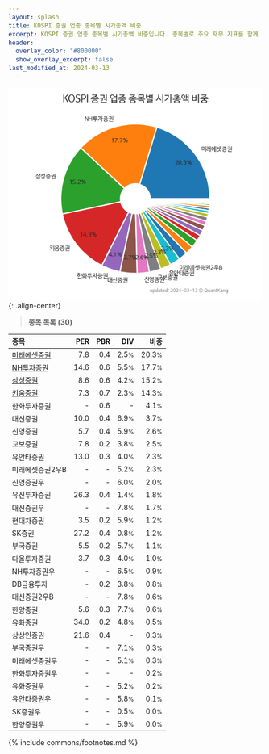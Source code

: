 ```yaml
---
layout: splash
title: KOSPI 증권 업종 종목별 시가총액 비중
excerpt: KOSPI 증권 업종 종목별 시가총액 비중입니다. 종목별로 주요 재무 지표를 함께 표시합니다.
header:
  overlay_color: "#800000"
  show_overlay_excerpt: false
last_modified_at: 2024-03-13
---
```



![KOSPI 증권 업종 종목별 시가총액 비중](/stats/sector/images/kospi_업종_증권_종목.png){: .align-center}


> **종목 목록 (30)**<a id="list"></a>

| **종목** | **PER** | **PBR** | **DIV** | **비중** |
| :------- | ------: | ------: | ------: | -------: |
| [미래에셋증권](/006800/) | 7.8 | 0.4 | 2.5<small>%</small> | 20.3<small>%</small> |
| [NH투자증권](/005940/) | 14.6 | 0.6 | 5.5<small>%</small> | 17.7<small>%</small> |
| [삼성증권](/016360/) | 8.6 | 0.6 | 4.2<small>%</small> | 15.2<small>%</small> |
| [키움증권](/039490/) | 7.3 | 0.7 | 2.3<small>%</small> | 14.3<small>%</small> |
| 한화투자증권 | - | 0.6 | - | 4.1<small>%</small> |
| 대신증권 | 10.0 | 0.4 | 6.9<small>%</small> | 3.7<small>%</small> |
| 신영증권 | 5.7 | 0.4 | 5.9<small>%</small> | 2.6<small>%</small> |
| 교보증권 | 7.8 | 0.2 | 3.8<small>%</small> | 2.5<small>%</small> |
| 유안타증권 | 13.0 | 0.3 | 4.0<small>%</small> | 2.3<small>%</small> |
| 미래에셋증권2우B | - | - | 5.2<small>%</small> | 2.3<small>%</small> |
| 신영증권우 | - | - | 6.0<small>%</small> | 2.0<small>%</small> |
| 유진투자증권 | 26.3 | 0.4 | 1.4<small>%</small> | 1.8<small>%</small> |
| 대신증권우 | - | - | 7.8<small>%</small> | 1.7<small>%</small> |
| 현대차증권 | 3.5 | 0.2 | 5.9<small>%</small> | 1.2<small>%</small> |
| SK증권 | 27.2 | 0.4 | 0.8<small>%</small> | 1.2<small>%</small> |
| 부국증권 | 5.5 | 0.2 | 5.7<small>%</small> | 1.1<small>%</small> |
| 다올투자증권 | 3.7 | 0.3 | 4.0<small>%</small> | 1.0<small>%</small> |
| NH투자증권우 | - | - | 6.5<small>%</small> | 0.9<small>%</small> |
| DB금융투자 | - | 0.2 | 3.8<small>%</small> | 0.8<small>%</small> |
| 대신증권2우B | - | - | 7.8<small>%</small> | 0.6<small>%</small> |
| 한양증권 | 5.6 | 0.3 | 7.7<small>%</small> | 0.6<small>%</small> |
| 유화증권 | 34.0 | 0.2 | 4.8<small>%</small> | 0.5<small>%</small> |
| 상상인증권 | 21.6 | 0.4 | - | 0.3<small>%</small> |
| 부국증권우 | - | - | 7.1<small>%</small> | 0.3<small>%</small> |
| 미래에셋증권우 | - | - | 5.1<small>%</small> | 0.3<small>%</small> |
| 한화투자증권우 | - | - | - | 0.2<small>%</small> |
| 유화증권우 | - | - | 5.2<small>%</small> | 0.2<small>%</small> |
| 유안타증권우 | - | - | 5.8<small>%</small> | 0.1<small>%</small> |
| SK증권우 | - | - | 0.5<small>%</small> | 0.0<small>%</small> |
| 한양증권우 | - | - | 5.9<small>%</small> | 0.0<small>%</small> |

{% include commons/footnotes.md %}